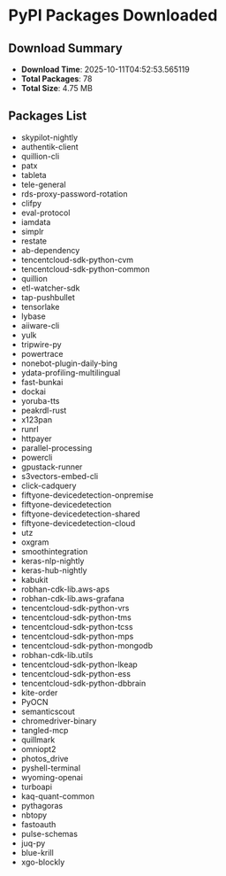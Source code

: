 # PyPI Packages Downloaded

## Download Summary
- **Download Time**: 2025-10-11T04:52:53.565119
- **Total Packages**: 78
- **Total Size**: 4.75 MB

## Packages List
- skypilot-nightly
- authentik-client
- quillion-cli
- patx
- tableta
- tele-general
- rds-proxy-password-rotation
- clifpy
- eval-protocol
- iamdata
- simplr
- restate
- ab-dependency
- tencentcloud-sdk-python-cvm
- tencentcloud-sdk-python-common
- quillion
- etl-watcher-sdk
- tap-pushbullet
- tensorlake
- lybase
- aiiware-cli
- yulk
- tripwire-py
- powertrace
- nonebot-plugin-daily-bing
- ydata-profiling-multilingual
- fast-bunkai
- dockai
- yoruba-tts
- peakrdl-rust
- x123pan
- runrl
- httpayer
- parallel-processing
- powercli
- gpustack-runner
- s3vectors-embed-cli
- click-cadquery
- fiftyone-devicedetection-onpremise
- fiftyone-devicedetection
- fiftyone-devicedetection-shared
- fiftyone-devicedetection-cloud
- utz
- oxgram
- smoothintegration
- keras-nlp-nightly
- keras-hub-nightly
- kabukit
- robhan-cdk-lib.aws-aps
- robhan-cdk-lib.aws-grafana
- tencentcloud-sdk-python-vrs
- tencentcloud-sdk-python-tms
- tencentcloud-sdk-python-tcss
- tencentcloud-sdk-python-mps
- tencentcloud-sdk-python-mongodb
- robhan-cdk-lib.utils
- tencentcloud-sdk-python-lkeap
- tencentcloud-sdk-python-ess
- tencentcloud-sdk-python-dbbrain
- kite-order
- PyOCN
- semanticscout
- chromedriver-binary
- tangled-mcp
- quillmark
- omniopt2
- photos_drive
- pyshell-terminal
- wyoming-openai
- turboapi
- kaq-quant-common
- pythagoras
- nbtopy
- fastoauth
- pulse-schemas
- juq-py
- blue-krill
- xgo-blockly
